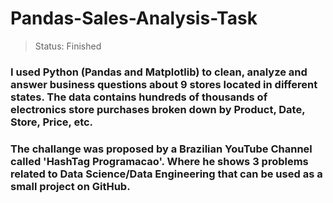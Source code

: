 <h1>Pandas-Sales-Analysis-Task</h1>

> Status: Finished

### I used Python (Pandas and Matplotlib) to clean, analyze and answer business questions about 9 stores located in different states. The data contains hundreds of thousands of electronics store purchases broken down by Product, Date, Store, Price, etc.

### The challange was proposed by a Brazilian YouTube Channel called 'HashTag Programacao'. Where he shows 3 problems related to Data Science/Data Engineering that can be used as a small project on GitHub.
